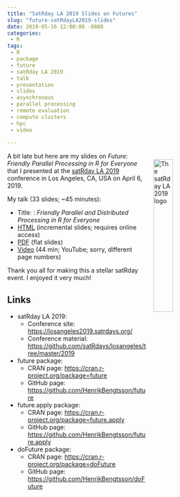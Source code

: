 ```yaml
---
title: "SatRday LA 2019 Slides on Futures"
slug: "future-satRdayLA2019-slides"
date: 2019-05-16 12:00:00 -0800
categories:
 - R
tags:
 - R
 - package
 - future
 - satRday LA 2019
 - talk
 - presentation
 - slides
 - asynchronous
 - parallel processing
 - remote evaluation
 - compute clusters
 - hpc
 - video
 
---
```


 
<img src="/post/SatRdayLA2019-Logo.png" alt="The satRday LA 2019 logo" style="width: 30%; float: right; margin: 2ex;"/>

A bit late but here are my slides on _Future: Friendly Parallel Processing in R for Everyone_ that I presented at the [satRday LA 2019](https://losangeles2019.satrdays.org/) conference in Los Angeles, CA, USA on April 6, 2019.


My talk (33 slides; ~45 minutes):

* Title: _: Friendly Parallel and Distributed Processing in R for Everyone_
* [HTML](https://www.jottr.org/presentations/satRdayLA2019/BengtssonH_20190406-SatRdayLA2019,flat.html) (incremental slides; requires online access)
* [PDF](https://www.jottr.org/presentations/satRdayLA2019/BengtssonH_20190406-SatRdayLA2019,flat.pdf) (flat slides)
* [Video](https://www.youtube.com/watch?v=KP3pgLfKr00&list=PLQRHxIa9tfRvXYyaVS77zshvD0i17Y60s) (44 min; YouTube; sorry, different page numbers)


Thank you all for making this a stellar satRday event.  I enjoyed it very much!



## Links

* satRday LA 2019:
  - Conference site: https://losangeles2019.satrdays.org/
  - Conference material: https://github.com/satRdays/losangeles/tree/master/2019
* future package:
  - CRAN page: https://cran.r-project.org/package=future
  - GitHub page: https://github.com/HenrikBengtsson/future
* future.apply package:
  - CRAN page: https://cran.r-project.org/package=future.apply
  - GitHub page: https://github.com/HenrikBengtsson/future.apply
* doFuture package:
  - CRAN page: https://cran.r-project.org/package=doFuture
  - GitHub page: https://github.com/HenrikBengtsson/doFuture
